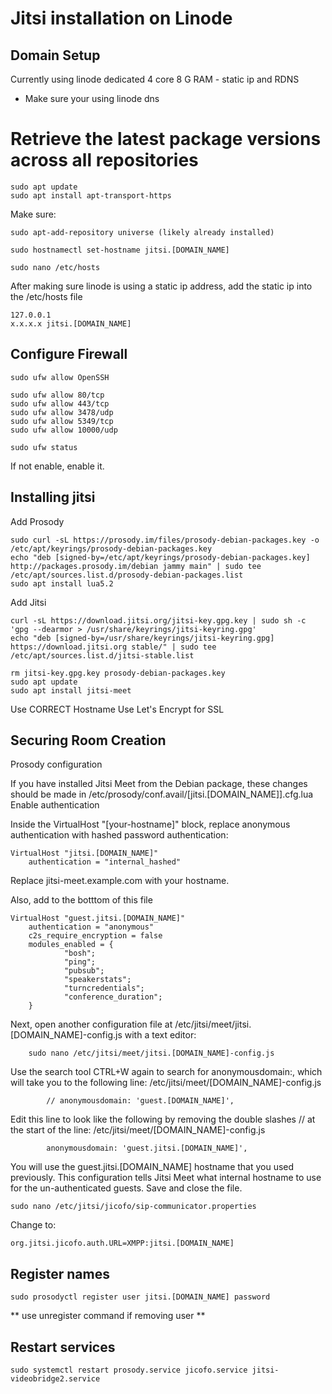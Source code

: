 # Jitsi installation on Linode

## Domain Setup
Currently using linode dedicated 4 core 8 G RAM - static ip and RDNS
* Make sure your using linode dns

# Retrieve the latest package versions across all repositories

```
sudo apt update
sudo apt install apt-transport-https
```


Make sure:
```
sudo apt-add-repository universe (likely already installed)
```

```
sudo hostnamectl set-hostname jitsi.[DOMAIN_NAME]
```

```
sudo nano /etc/hosts
```

After making sure linode is using a static ip address, add the static ip into the /etc/hosts file
```
127.0.0.1
x.x.x.x jitsi.[DOMAIN_NAME]
```

## Configure Firewall
```
sudo ufw allow OpenSSH
```

```
sudo ufw allow 80/tcp
sudo ufw allow 443/tcp
sudo ufw allow 3478/udp
sudo ufw allow 5349/tcp
sudo ufw allow 10000/udp
```

```
sudo ufw status
```

If not enable, enable it.

## Installing jitsi

Add Prosody
```
sudo curl -sL https://prosody.im/files/prosody-debian-packages.key -o /etc/apt/keyrings/prosody-debian-packages.key
echo "deb [signed-by=/etc/apt/keyrings/prosody-debian-packages.key] http://packages.prosody.im/debian jammy main" | sudo tee /etc/apt/sources.list.d/prosody-debian-packages.list
sudo apt install lua5.2
```

Add Jitsi

```
curl -sL https://download.jitsi.org/jitsi-key.gpg.key | sudo sh -c 'gpg --dearmor > /usr/share/keyrings/jitsi-keyring.gpg'
echo "deb [signed-by=/usr/share/keyrings/jitsi-keyring.gpg] https://download.jitsi.org stable/" | sudo tee /etc/apt/sources.list.d/jitsi-stable.list
```

```
rm jitsi-key.gpg.key prosody-debian-packages.key
sudo apt update
sudo apt install jitsi-meet
```

Use CORRECT Hostname
Use Let's Encrypt for SSL

## Securing Room Creation
Prosody configuration

If you have installed Jitsi Meet from the Debian package, these changes should be made in /etc/prosody/conf.avail/[jitsi.[DOMAIN_NAME]].cfg.lua
Enable authentication

Inside the VirtualHost "[your-hostname]" block, replace anonymous authentication with hashed password authentication:
```
VirtualHost "jitsi.[DOMAIN_NAME]"
    authentication = "internal_hashed"
```
Replace jitsi-meet.example.com with your hostname.

Also, add to the botttom of this file

```
VirtualHost "guest.jitsi.[DOMAIN_NAME]"
    authentication = "anonymous"
    c2s_require_encryption = false
    modules_enabled = {
            "bosh";
            "ping";
            "pubsub";
            "speakerstats";
            "turncredentials";
            "conference_duration";
    }
```

Next, open another configuration file at /etc/jitsi/meet/jitsi.[DOMAIN_NAME]-config.js with a text editor:
```
    sudo nano /etc/jitsi/meet/jitsi.[DOMAIN_NAME]-config.js
```
Use the search tool CTRL+W again to search for anonymousdomain:, which will take you to the following line:
/etc/jitsi/meet/[DOMAIN_NAME]-config.js
```
        // anonymousdomain: 'guest.[DOMAIN_NAME]',
```
Edit this line to look like the following by removing the double slashes // at the start of the line:
/etc/jitsi/meet/[DOMAIN_NAME]-config.js
```
        anonymousdomain: 'guest.jitsi.[DOMAIN_NAME]',
```
You will use the guest.jitsi.[DOMAIN_NAME] hostname that you used previously. This configuration tells Jitsi Meet what internal hostname to use for the un-authenticated guests. Save and close the file.

```
sudo nano /etc/jitsi/jicofo/sip-communicator.properties
```

Change to:
```
org.jitsi.jicofo.auth.URL=XMPP:jitsi.[DOMAIN_NAME]
```

## Register names
```
sudo prosodyctl register user jitsi.[DOMAIN_NAME] password
```
** use unregister command if removing user **

## Restart services

```
sudo systemctl restart prosody.service jicofo.service jitsi-videobridge2.service
```
